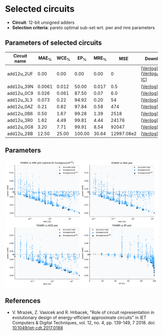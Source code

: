 
Selected circuits
===================
 - **Circuit**: 12-bit unsigned adders
 - **Selection criteria**: pareto optimal sub-set wrt. pwr and mre parameters

Parameters of selected circuits
----------------------------

| Circuit name | MAE<sub>%</sub> | WCE<sub>%</sub> | EP<sub>%</sub> | MRE<sub>%</sub> | MSE | Download |
| --- |  --- | --- | --- | --- | --- | --- | 
| add12u_2UF | 0.00 | 0.00 | 0.00 | 0.00 | 0 |  [[Verilog](add12u_2UF.v)] [[Verilog<sub>PDK45</sub>](add12u_2UF_pdk45.v)] [[C](add12u_2UF.c)] |
| add12u_39N | 0.0061 | 0.012 | 50.00 | 0.017 | 0.5 |  [[Verilog](add12u_39N.v)]  [[C](add12u_39N.c)] |
| add12u_0C9 | 0.026 | 0.061 | 87.50 | 0.07 | 6.0 |  [[Verilog](add12u_0C9.v)]  [[C](add12u_0C9.c)] |
| add12u_3L3 | 0.073 | 0.22 | 94.92 | 0.20 | 54 |  [[Verilog](add12u_3L3.v)]  [[C](add12u_3L3.c)] |
| add12u_0AZ | 0.21 | 0.82 | 97.84 | 0.58 | 474 |  [[Verilog](add12u_0AZ.v)]  [[C](add12u_0AZ.c)] |
| add12u_0B6 | 0.50 | 1.67 | 99.28 | 1.39 | 2518 |  [[Verilog](add12u_0B6.v)]  [[C](add12u_0B6.c)] |
| add12u_3R0 | 1.62 | 4.49 | 99.81 | 4.44 | 24176 |  [[Verilog](add12u_3R0.v)]  [[C](add12u_3R0.c)] |
| add12u_0G8 | 3.20 | 7.71 | 99.91 | 8.54 | 92047 |  [[Verilog](add12u_0G8.v)]  [[C](add12u_0G8.c)] |
| add12u_28B | 12.50 | 25.00 | 100.00 | 30.64 | 12997.08e2 |  [[Verilog](add12u_28B.v)]  [[C](add12u_28B.c)] |
    
Parameters
--------------
![Parameters figure](fig.png)

References
--------------
   - V. Mrazek, Z. Vasicek and R. Hrbacek, "Role of circuit representation in evolutionary design of energy-efficient approximate circuits" in IET Computers & Digital Techniques, vol. 12, no. 4, pp. 139-149, 7 2018. doi: [10.1049/iet-cdt.2017.0188](https://dx.doi.org/10.1049/iet-cdt.2017.0188)

             